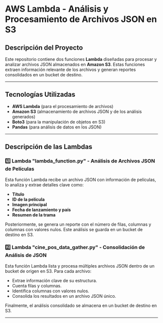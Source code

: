 # AWS Lambda - Análisis y Procesamiento de Archivos JSON en S3

## Descripción del Proyecto
Este repositorio contiene dos funciones **Lambda** diseñadas para procesar y analizar archivos JSON almacenados en **Amazon S3**. Estas funciones extraen información relevante de los archivos y generan reportes consolidados en un bucket de destino.

---

## Tecnologías Utilizadas
- **AWS Lambda** (para el procesamiento de archivos)
- **Amazon S3** (almacenamiento de archivos JSON y de los análisis generados)
- **Boto3** (para la manipulación de objetos en S3)
- **Pandas** (para análisis de datos en los JSON)

---

## Descripción de las Lambdas

### 1️⃣ **Lambda "lambda_function.py" - Análisis de Archivos JSON de Películas**
Esta función Lambda recibe un archivo JSON con información de películas, lo analiza y extrae detalles clave como:
- **Título**
- **ID de la película**
- **Imagen principal**
- **Fecha de lanzamiento y país**
- **Resumen de la trama**

Posteriormente, se genera un reporte con el número de filas, columnas y columnas con valores nulos. Este análisis se guarda en un bucket de destino en S3.

### 2️⃣ **Lambda "cine_pos_data_gather.py" - Consolidación de Análisis de JSON**
Esta función Lambda lista y procesa múltiples archivos JSON dentro de un bucket de origen en S3. Para cada archivo:
- Extrae información clave de su estructura.
- Cuenta filas y columnas.
- Identifica columnas con valores nulos.
- Consolida los resultados en un archivo JSON único.

Finalmente, el análisis consolidado se almacena en un bucket de destino en S3.

---
